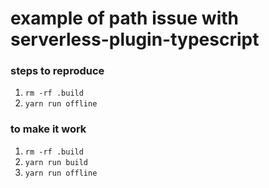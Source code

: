 # example of path issue with serverless-plugin-typescript

### steps to reproduce

1. `rm -rf .build`
1. `yarn run offline`

### to make it work

1. `rm -rf .build`
1. `yarn run build`
1. `yarn run offline`
